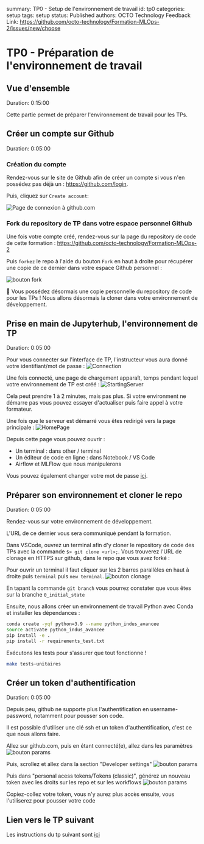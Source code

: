 summary: TP0 - Setup de l'environnement de travail
id: tp0
categories: setup
tags: setup
status: Published
authors: OCTO Technology
Feedback Link: https://github.com/octo-technology/Formation-MLOps-2/issues/new/choose

# TP0 - Préparation de l'environnement de travail

## Vue d'ensemble

Duration: 0:15:00

Cette partie permet de préparer l'environnement de travail pour les TPs.

## Créer un compte sur Github

Duration: 0:05:00

### Création du compte

Rendez-vous sur le site de Github afin de créer un compte si vous n'en possédez pas déjà
un : <https://github.com/login>.

Puis, cliquez sur `Create account`:

![Page de connexion à github.com](./docs/tp0/github-sign-in-page.png)

### Fork du repository de TP dans votre espace personnel Github

Une fois votre compte créé, rendez-vous sur la page du repository de code de cette
formation : <https://github.com/octo-technology/Formation-MLOps-2>

Puis `forkez` le repo à l'aide du bouton `Fork` en haut à droite pour récupérer une copie de ce dernier dans votre
espace Github personnel :

![bouton fork](docs/tp0/github-fork-button.png)

🏁 Vous possédez désormais une copie personnelle du repository de code pour les TPs ! Nous allons désormais la cloner
dans votre environnement de développement.

## Prise en main de Jupyterhub, l'environnement de TP

Duration: 0:05:00

Pour vous connecter sur l'interface de TP, l'instructeur vous aura donné votre identifiant/mot de passe :
![Connection](docs/tp0/connection.png)

Une fois connecté, une page de chargement apparaît, temps pendant lequel votre environnement de TP est créé :
![StartingServer](docs/tp0/starting_server.png)

Cela peut prendre 1 à 2 minutes, mais pas plus. Si votre environment ne démarre pas vous pouvez essayer d'actualiser
puis faire appel à votre formateur.

Une fois que le serveur est démarré vous êtes redirigé vers la page principale :
![HomePage](docs/tp0/homepage.png)

Depuis cette page vous pouvez ouvrir :

- Un terminal : dans other / terminal
- Un éditeur de code en ligne : dans Notebook / VS Code
- Airflow et MLFlow que nous manipulerons

Vous pouvez également changer votre mot de passe [ici](https://lab.aws.octo.training/jupyter/hub/auth/change-password).

## Préparer son environnement et cloner le repo

Duration: 0:05:00

Rendez-vous sur votre environnement de développement.

L'URL de ce dernier vous sera communiqué pendant la formation.

Dans VSCode, ouvrez un terminal afin d'y cloner le repository de code des TPs avec la commande `$> git clone <url>;`.
Vous trouverez l'URL de clonage en HTTPS sur github, dans le repo que vous avez forké :

Pour ouvrir un terminal il faut cliquer sur les 2 barres parallèles en haut à droite puis `terminal`
puis `new terminal`.
![bouton clonage](docs/tp0/github-clone-button.png)

En tapant la commande `git branch` vous pourrez constater que vous êtes sur la branche `0_initial_state`

Ensuite, nous allons créer un environnement de travail Python avec Conda et installer les dépendances :

```bash
conda create -yqf python=3.9 --name python_indus_avancee
source activate python_indus_avancee
pip install -e .
pip install -r requirements_test.txt
```

Exécutons les tests pour s'assurer que tout fonctionne !

```bash
make tests-unitaires
```

## Créer un token d'authentification

Duration: 0:05:00

Depuis peu, github ne supporte plus l'authentification en username-password, notamment pour pousser son code. 

Il est possible d'utiliser une clé ssh et un token d'authentification, c'est ce que nous allons faire.

Allez sur github.com, puis en étant connecté(e), allez dans les paramètres 
![bouton params](docs/tp0/github_settings.png)

Puis, scrollez et allez dans la section "Developer settings"
![bouton params](docs/tp0/github_developer_settings.png)

Puis dans "personal acess tokens/Tokens (classic)", générez un nouveau token avec les droits sur les repo et sur les workflows
![bouton params](docs/tp0/github_tokens.png)

Copiez-collez votre token, vous n'y aurez plus accès ensuite, vous l'utiliserez pour pousser votre code 

## Lien vers le TP suivant

Les instructions du tp suivant sont [ici](https://octo-technology.github.io/Formation-MLOps-2/tp1#0)